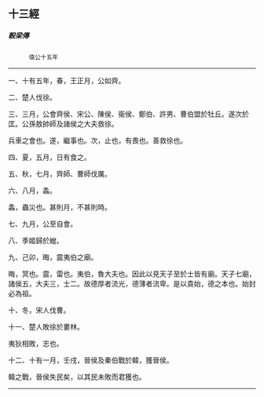 

## 十三經

##### 穀梁傳
　　　`僖公十五年`

* * *

一、十有五年，春，王正月，公如齊。

二、楚人伐徐。

三、三月，公會齊侯、宋公、陳侯、衞侯、鄭伯、許男、曹伯盟於牡丘。遂次於匡。公孫敖帥師及諸侯之大夫救徐。

兵車之會也。遂，繼事也。次，止也，有畏也。善救徐也。

四、夏，五月，日有食之。

五、秋，七月，齊師、曹師伐厲。

六、八月，螽。

螽，蟲災也。甚則月，不甚則時。

七、九月，公至自會。

八、季姬歸於繒。

九、己卯，晦，震夷伯之廟。

晦，冥也。震，雷也。夷伯，魯大夫也。因此以見天子至於士皆有廟。天子七廟，諸侯五，大夫三，士二。故德厚者流光，德薄者流卑。是以貴始，德之本也。始封必為祖。

十、冬，宋人伐曹。

十一、楚人敗徐於婁林。

夷狄相敗，志也。

十二、十有一月，壬戌，晉侯及秦伯戰於韓，獲晉侯。

韓之戰，晉侯失民矣，以其民未敗而君獲也。

* * *

